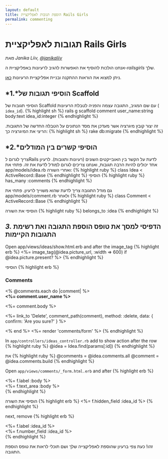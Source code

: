 ```yaml
---
layout: default
title: הוספת תגובות לאפליקציית Rails Girls
permalink: commenting
---
```

# תגובות לאפליקציית Rails Girls
*מאת Janika Liiv, [@janikaliiv](https://twitter.com/janikaliiv)*

אנחנו הולכות להוסיף את האפשרות להגיב לרעיונות באפליקציית ה-*railsgirls* שלך.

ניתן למצוא את הוראות ההתקנה ובניית אפליקציית הרעיונות [כאן](/app).

## *1.*הוסיפי תגובות של Scaffold

הוסיפי תגובות של Scaffold עם שם המגיב, התגובה עצמה והפניה לטבלת הרעיונות ( `idea_id`).
{% highlight sh %}
rails g scaffold comment user_name:string body:text idea_id:integer
{% endhighlight %}

זה יצור קובץ מיגרציה אשר מעדכן את מסד הנתונים על הטבלה החדשה של התגובות. הריצי את המיגרציה כך:
{% highlight sh %}
rake db:migrate
{% endhighlight %}

## *2.*הוסיפי קשרים בין המודלים

צריך לגרום לRails לדעת על הקשר בין האובייקטים השונים (רעיונות ותגובות).
לרעיון אחד יכולים להיות הרבה תגובות, ואנחנו צריכים לגרום למודל לדעת את זה.
פתחי את app/models/idea.rb ואחרי השורה: 
{% highlight ruby %}
class Idea < ActiveRecord::Base
{% endhighlight %}
הוסיפי
{% highlight ruby %}
has_many :comments
{% endhighlight %}

גם מודל התגובה צריך לדעת שהוא משוייך לרעיון. פתחי את app/models/comment.rb ולאחר
{% highlight ruby %}
class Comment < ActiveRecord::Base
{% endhighlight %}

הוסיפי את השורה
{% highlight ruby %}
belongs_to :idea
{% endhighlight %}

## *3.* הדפיסי למסך את טופס הוספת התגובה ואת רשימת התגובות הקיימות

Open app/views/ideas/show.html.erb and after the image_tag
{% highlight erb %}
<%= image_tag(@idea.picture_url, :width => 600) if @idea.picture.present? %>
{% endhighlight %}

הוסיפי
{% highlight erb %}
<h3>Comments</h3>
<% @comments.each do |comment| %>
  <div>
    <strong><%= comment.user_name %></strong>
    <br />
    <p><%= comment.body %></p>
    <p><%= link_to 'Delete', comment_path(comment), method: :delete, data: { confirm: 'Are you sure?' } %></p>
  </div>
<% end %>
<%= render 'comments/form' %>
{% endhighlight %}

In `app/controllers/ideas_controller.rb` add to show action after the row
{% highlight ruby %}
@idea = Idea.find(params[:id])
{% endhighlight %}

את
{% highlight ruby %}
@comments = @idea.comments.all
@comment = @idea.comments.build
{% endhighlight %}

Open `app/views/comments/_form.html.erb` and after
{% highlight erb %}
  <div class="field">
    <%= f.label :body %><br />
    <%= f.text_area :body %>
  </div>
{% endhighlight %}

הוסיפי את השורה
{% highlight erb %}
<%= f.hidden_field :idea_id %>
{% endhighlight %}

next, remove
{% highlight erb %}
<div class="field">
  <%= f.label :idea_id %><br>
  <%= f.number_field :idea_id %>
</div>
{% endhighlight %}

זהו! כעת צפי ברעיון שהוספת לאפליקצייה שלך ושם תוכלי לראות את טופס הוספת התגובה.
